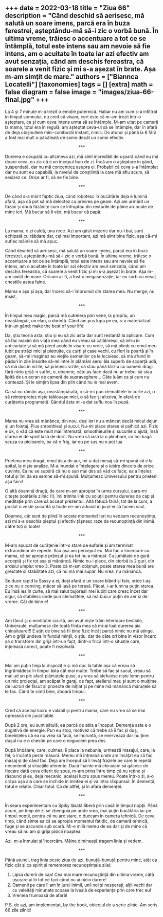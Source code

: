
+++
date = 2022-03-18
title = "Ziua 66"
description = "Când deschid să aerisesc, mă salută un soare imens, parcă era în buza ferestrei, așteptându-mă să-i zic o vorbă bună. În ultima vreme, trăiesc o accentuare a tot ce se întâmplă, totul este intens sau am nevoie să fie intens, am o acuitate în toate iar azi efectiv am avut senzația, când am deschis fereastra, că soarele a venit fizic și mi s-a așezat în brate. Așa m-am simțit de mare."
authors = ["Biannca Locatelli"]
[taxonomies]
tags = []
[extra]
math = false
diagram = false
image = "images/ziua-66-final.jpg"
+++
---

La 4 și 7 minute m-a trezit o emoție puternică. Habar nu am cum s-a infiltrat în timpul somnului, nu cred că visam, cert este că m-am trezit într-o așteptare, ca și cum ceva intens urma să se întâmple. M-am uitat pe cameră la mama, totul era în regulă, am așteptat ceva-ul să se întâmple, dar în afară de deja obișnuitele mini-combustii instant, nimic. De atunci și până la 6 fără a fost mai mult o păcăleală de somn decât un somn efectiv.

<p style="text-align: center;">***</p>

Durerea e ocupată cu altcineva azi, mă simt incredibil de ușoară când nu mă doare ceva, eu zic că e un început bun de zi. Încă am o așteptare în gând, suspendată, dar nu mă concentrez asupra ei. Probabil că ceva s-a întâmplat dar nu sunt eu capabilă, la nivelul de conștiință la care mă aflu acum, să sesizez ce. Orice ar fi, să ne fie bine.

<p style="text-align: center;">***</p>

De când s-a mărit faptic ziua, când robotesc în bucătărie deja e lumină afară, așa că pot să mă delectez cu privirea pe geam. Azi am urmărit un fazan și două făzănițe cum se înfruptau din resturile de pâine aruncate de mine ieri. Mă bucur să îi văd, mă bucur că papă.

<p style="text-align: center;">***</p>

La mama, o zi caldă, una rece. Azi am găsit mizerie dar nu-i bai, sunt echipată cu răbdare dar, cel mai important, azi mă simt bine fizic, așa că-mi suflec mâinile să mă apuc.

Când deschid să aerisesc, mă salută un soare imens, parcă era în buza ferestrei, așteptându-mă să-i zic o vorbă bună. În ultima vreme, trăiesc o accentuare a tot ce se întâmplă, totul este intens sau am nevoie să fie intens, am o acuitate în toate iar azi efectiv am avut senzația, când am deschis fereastra, că soarele a venit fizic și mi s-a așezat în brate. Așa m-am simțit de mare. Oricum ar fi, a fost o megasenzație, iar eu sorb cu nesaț chestiile astea faine.

Mama e așa și așa, dar încerc să-i împrumut din starea mea. Nu merge, nu insist.

<p style="text-align: center;">***</p>

În timpul meu magic, parcă mă cutreiera prin vene, la propriu, un neastâmpăr, un elan, o dorință. Când am pus lupa pe ea, s-a materializat într-un gând: make the best of your life!

Da, știu teoria asta, știu și eu să zic asta dar sunt restantă la aplicare. Cum să fac maxim din viața mea când eu vreau să călătoresc, să intru în anticariate și să mă pierd acolo în visare cu orele, să mă plimb cu omul meu iubit pe străzi mici și pietruite, cu curți și case vechi, cu flori la poartă și în geam, să-mi imaginez eu viețile oamenilor ce le locuiesc, să mă afund în păduri în zile însorite să-mi intre în plămâni aerul ăla superb de scoarță udă, să mă duc în vizite, să primesc vizite, să stau până târziu cu oameni dragi fără nicio grijă-n suflet, o, doamne, câte aș face dacă nu ar trebui să stau lipită de un ecran de cameră de supraveghere… Câte luăm ca și cum nu contează. Și le simțim lipsa din plin când nu le mai avem.

Ca să nu rămân așa, neastâmpărată, o să-mi pun clematitele în curte azi, o să reinterpretez niște tablouașe mici, o să fac și altceva, în afară de curățenia programată. Gândul ăsta mi-a dat suflu nou în pupă.

<p style="text-align: center;">***</p>

Mama nu vrea să mănânce, din nou, deși ieri nu a mâncat decât micul dejun și un foietaj. Plus smoothieul și sucul. Nu-mi place starea ei psihică azi. Fizic e ok, o văd că este mult mai întremată, smoothieurile și sucurile o ajută, însă starea ei de spirit lasă de dorit. Nu vrea să iasă la o plimbare, iar îmi bagă scuza cu picioarele, ba că e frig, iar eu pe sus nu o pot lua.

<p style="text-align: center;">***</p>

Prietena mea dragă, omul ăsta de aur, mi-a dat mesaj să-mi spună că e la spital, la niște analize. M-a inundat o înțelegere și o iubire dincolo de orice cuvinte. Ea nu se supără că nu o sun mai des să văd ce face, ea a înțeles totul și îmi da ea semne să-mi spună. Mulțumesc Universului pentru prieteni așa faini!

O altă doamnă dragă, de care m-am apropiat în urma cursului, care-mi citește postările zilnic (!), îmi trimite link cu soluții pentru durerea de cap și meditație prin care să accept prezentul. Altă fătucă faină, tot de la curs, a postat o veste șocantă și toate ne-am adunat în jurul ei să facem scut.

Doamne, cât sunt de plină în aceste momente! Ieri nu vedeam recunoștința, azi mi s-a deschis pieptul și efectiv țâșnesc raze de recunoștință din inimă către toți și toate!

<p style="text-align: center;">***</p>

M-am apucat de curățenie într-o stare de euforie și am terminat extraordinar de repede. Sau așa am perceput eu. Mai fac o încercare cu mama, că se apropie prânzul și ea tot nu a mâncat. Cu jumătate de gură acceptă și fix tot așa și mănâncă. Nimic nu-i place, din ciorbă ia 2 guri, din ardeiul umplut vreo 3. Poate că m-am obișnuit, poate starea mea bună are greutate și stabilitate azi, că nu mă mai supăr. Nu vrea, nu mănâncă.

Se duce rapid la Sassy a ei, deși afară e un soare blând și fain, orice i-aș zice nu o conving, măcar să iasă pe terasă. Păcat, i-ar lumina puțin starea. Eu însă ies în curte, să mai salut bujorașii mei iubiți care cresc încet dar sigur, să stabilesc unde pun clematitele, să mă bucur puțin de aer și de vreme. Cât de bine e!

<p style="text-align: center;">***</p>

Am făcut și o meditație scurtă, am avut niște trăiri interioare bestiale, Universule, mulțumesc din toată ființa mea că mi-ai luat durerea aia chinuitoare!!! E atât de bine să fii bine fizic încât parcă nimic nu mă atinge. Am o grijă undeva în fundul minții, o știu, dar de câte ori bine in vizor încerc să o transform din grijă într-un fapt, dintr-o frică într-o situație care, înțeleasă corect, poate fi rezolvată.

<p style="text-align: center;">***</p>

Mai am puțin timp la dispoziție și mă duc la table așa că vreau să îngrămădesc în timpul ăsta cât mai multe. Trebe să fac și sucul, vreau să mai ud un pic afară plăntuțele puse, aș vrea să slefuiesc niște lemn pentru un mic proiecțel, am scăpat în garaj, de fapt, atelierul meu și sunt o mulțime de lucruri de făcut și proiecte de inițiat și pe mine mă mănâncă mânuțele să le fac. Când te simți bine, zboară timpul.

<p style="text-align: center;">***</p>

Cred că același lucru e valabil și pentru mama, care nu vrea să se mai oprească din jucat table.

După 2 ore, eu sunt sătulă, ea parcă de abia a început. Demența asta e o sugativă de energie. Pun eu stop, motivez că trebe să îi fac și duș, bineînțeles că ea nu vrea să facă, se încruntă, se enervează dar nu ține: dușul nu e o chestie pe care o negociem prea des.

După îmbăiere, care, culmea, îi place la nebunie, urmează masajul, care, la fel, o încântă peste măsură. Mereu mă întreabă unde am învățat eu să fac masaj și de când fac. Deja am început să îi învăț frazele pe care le repetă necontenit și situațiile aferente. Dacă înainte mă chinuiam să găsesc de fiecare dată ceva diferit de spus, m-am prins între timp că nu reține și răspund și eu, deja mecanic, același lucru spus mereu. Poate într-o zi, s-o crăpa ușa aia care se închide în mintea ei și va intra răspunsul. În demență, totul e relativ. Chiar totul. Ca de altfel, și în afara demenței.

<p style="text-align: center;">***</p>

În seara experimentam cu Spiky lăsată liberă prin casă în timpul nopții. Până acum, pe timp de zi se zbenguia pe unde vrea, mai puțin bucătăria iar pe timpul nopții, pentru că nu are stare, o duceam în camera tehnică. De ceva timp, când simte ea că se apropie momentul fatidic, de cameră tehnică, fuge și se ascunde sub scară. Mi-e milă mereu de ea dar și de mine că vreau să nu am și grija pisicii noaptea.

Azi, m-a înmuiat și încercăm. Mâine dimineață tragem linia și vedem.

<p style="text-align: center;">***</p>

Până atunci, trag linia peste ziua de azi, bunuță-bunuță pentru mine, atât ca fizic cât și ca spirit și rememorez recunoștințele zilei:
1. Lipsa durerii de cap! Cea mai mare recunoștință din ultima vreme, câtă ușurare ai în tot ce faci când nu ai nicio durere!
2. Oamenii pe care îi am în jurul inimii, unii noi și nesperați, alții vechi dar cu veleități minunate scoase la iveală de experiența prin care trec eu!
3. Vremea frumoasă de afară!

P.S. de azi, am implementat, by the book, obiceiul de a scrie zilnic. Am scris 66 zile zilnic!
